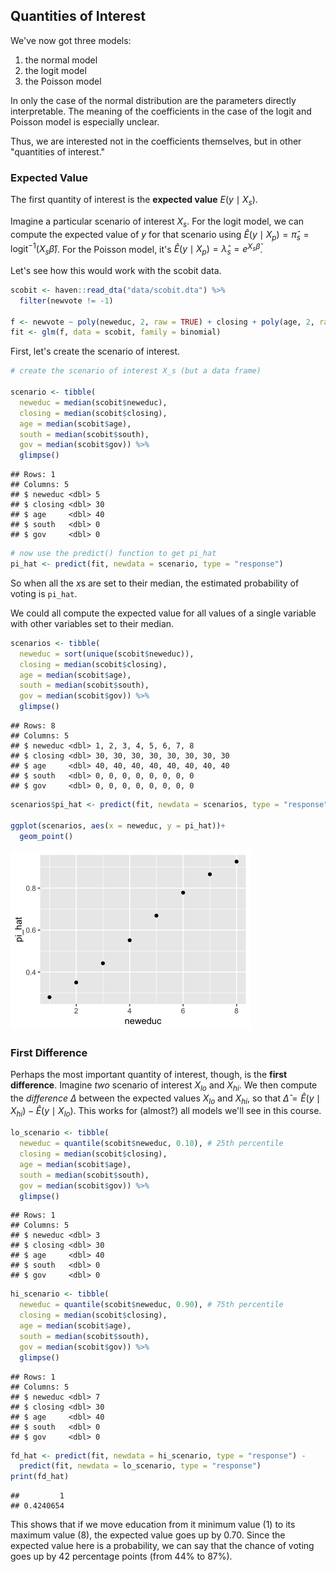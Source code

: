 


## Quantities of Interest

We've now got three models:

1. the normal model
1. the logit model
1. the Poisson model

In only the case of the normal distribution are the parameters directly interpretable. The meaning of the coefficients in the case of the logit and Poisson model is especially unclear.

Thus, we are interested not in the coefficients themselves, but in other "quantities of interest."

### Expected Value

The first quantity of interest is the **expected value** $E(y \mid X_s)$. 

Imagine a particular scenario of interest $X_s$. For the logit model, we can compute the expected value of $y$ for that scenario using $\hat{E}(y \mid X_p) = \hat{\pi}_s = \text{logit}^{-1}(X_s\hat{\beta})$. For the Poisson model, it's $\hat{E}(y \mid X_p) = \hat{\lambda}_s = e^{X_s\hat{\beta}}$. 

Let's see how this would work with the scobit data.


```r
scobit <- haven::read_dta("data/scobit.dta") %>%
  filter(newvote != -1) 

f <- newvote ~ poly(neweduc, 2, raw = TRUE) + closing + poly(age, 2, raw = TRUE) + south + gov
fit <- glm(f, data = scobit, family = binomial)
```

First, let's create the scenario of interest.


```r
# create the scenario of interest X_s (but a data frame)

scenario <- tibble(
  neweduc = median(scobit$neweduc),
  closing = median(scobit$closing),
  age = median(scobit$age),
  south = median(scobit$south),
  gov = median(scobit$gov)) %>%
  glimpse()
```

```
## Rows: 1
## Columns: 5
## $ neweduc <dbl> 5
## $ closing <dbl> 30
## $ age     <dbl> 40
## $ south   <dbl> 0
## $ gov     <dbl> 0
```

```r
# now use the predict() function to get pi_hat
pi_hat <- predict(fit, newdata = scenario, type = "response")
```

So when all the $x$s are set to their median, the estimated probability of voting is `pi_hat`.

We could all compute the expected value for all values of a single variable with other variables set to their median.


```r
scenarios <- tibble(
  neweduc = sort(unique(scobit$neweduc)),
  closing = median(scobit$closing),
  age = median(scobit$age),
  south = median(scobit$south),
  gov = median(scobit$gov)) %>%
  glimpse()
```

```
## Rows: 8
## Columns: 5
## $ neweduc <dbl> 1, 2, 3, 4, 5, 6, 7, 8
## $ closing <dbl> 30, 30, 30, 30, 30, 30, 30, 30
## $ age     <dbl> 40, 40, 40, 40, 40, 40, 40, 40
## $ south   <dbl> 0, 0, 0, 0, 0, 0, 0, 0
## $ gov     <dbl> 0, 0, 0, 0, 0, 0, 0, 0
```

```r
scenarios$pi_hat <- predict(fit, newdata = scenarios, type = "response")

ggplot(scenarios, aes(x = neweduc, y = pi_hat))+
  geom_point()
```

<img src="03-05-first-difference_files/figure-html/unnamed-chunk-4-1.png" width="384" />

### First Difference

Perhaps the most important quantity of interest, though, is the **first difference**. Imagine *two* scenario of interest $X_{lo}$ and $X_{hi}$. We then compute the *difference* $\Delta$ between the expected values $X_{lo}$ and $X_{hi}$, so that $\hat{\Delta} = \hat{E}(y \mid X_{hi}) -  \hat{E}(y \mid X_{lo})$. This works for (almost?) all models we'll see in this course.


```r
lo_scenario <- tibble(
  neweduc = quantile(scobit$neweduc, 0.10), # 25th percentile
  closing = median(scobit$closing),
  age = median(scobit$age),
  south = median(scobit$south),
  gov = median(scobit$gov)) %>%
  glimpse()
```

```
## Rows: 1
## Columns: 5
## $ neweduc <dbl> 3
## $ closing <dbl> 30
## $ age     <dbl> 40
## $ south   <dbl> 0
## $ gov     <dbl> 0
```

```r
hi_scenario <- tibble(
  neweduc = quantile(scobit$neweduc, 0.90), # 75th percentile
  closing = median(scobit$closing),
  age = median(scobit$age),
  south = median(scobit$south),
  gov = median(scobit$gov)) %>%
  glimpse()
```

```
## Rows: 1
## Columns: 5
## $ neweduc <dbl> 7
## $ closing <dbl> 30
## $ age     <dbl> 40
## $ south   <dbl> 0
## $ gov     <dbl> 0
```

```r
fd_hat <- predict(fit, newdata = hi_scenario, type = "response") - 
  predict(fit, newdata = lo_scenario, type = "response")
print(fd_hat)
```

```
##         1 
## 0.4240654
```

This shows that if we move education from it minimum value (1) to its maximum value (8), the expected value goes up by 0.70. Since the expected value here is a probability, we can say that the chance of voting goes up by 42 percentage points (from 44% to 87%).
